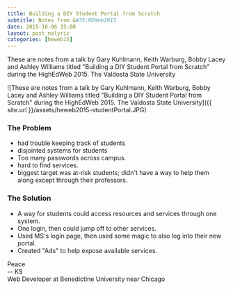 ```yaml
---
title: Building a DIY Student Portal from Scratch
subtitle: Notes from &#35;HEWeb2015
date: 2015-10-06 15:00
layout: post_nolyric
categories: [heweb15]
---
```


These are notes from a talk by Gary Kuhlmann, Keith Warburg, Bobby Lacey and Ashley Williams titled "Building a DIY Student Portal from Scratch" during the HighEdWeb 2015. The Valdosta State University

![These are notes from a talk by Gary Kuhlmann, Keith Warburg, Bobby Lacey and Ashley Williams titled "Building a DIY Student Portal from Scratch" during the HighEdWeb 2015. The Valdosta State University]({{ site.url }}/assets/heweb2015-studentPortal.JPG)


### The Problem
* had trouble keeping track of students
* disjointed systems for students
* Too many passwords across campus. 
* hard to find services. 
* biggest target was at-risk students; didn't have a way to help them along except through their professors. 

### The Solution
* A way for students could access resources and services through one system. 
* One login, then could jump off to other services.
* Used MS's login page, then used some magic to also log into their new portal.
* Created "Ads" to help expose available services. 




Peace<br>-- KS<br>Web Developer at Benedictine University near Chicago
